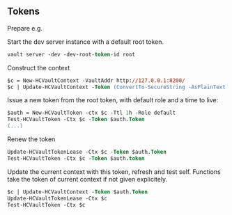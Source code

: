 ## Tokens

Prepare e.g.

Start the dev server instance with a default root token.

```ps
vault server -dev -dev-root-token-id root
```

Construct the context

```ps
$c = New-HCVaultContext -VaultAddr http://127.0.0.1:8200/
$c | Update-HCVaultContext -Token (ConvertTo-SecureString -AsPlainText "<token>")
```

Issue a new token from the root token, with default role and a time to live:

```ps
$auth = New-HCVaultToken -ctx $c -Ttl 1h -Role default
Test-HCVaultToken -Ctx $c -Token $auth.Token
(...)
```

Renew the token

```ps
Update-HCVaultTokenLease -Ctx $c -Token $auth.Token
Test-HCVaultToken -Ctx $c -Token $auth.token
```

Update the current context with this token, refresh and test self. Functions take
the token of current context if not given explicitely.

```ps
$c | Update-HCVaultContext -Token $auth.Token
Update-HCVaultTokenLease -Ctx $c 
Test-HCVaultToken -Ctx $c

```